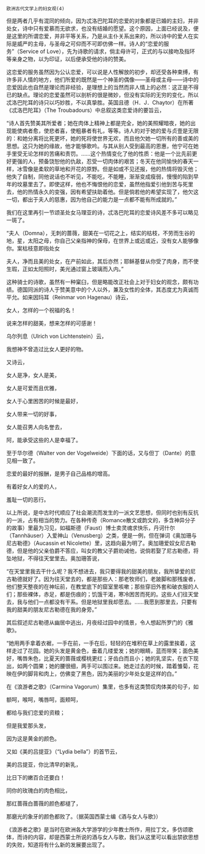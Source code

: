     欧洲古代文学上的妇女观(4) 

   但是两者几乎有混同的倾向，因为忒洛巴陀耳的恋爱的对象都是已婚的主妇，并非处女，诗中只有爱慕而无欲求，也没有结婚的愿望。这个原因，上面已经说及，便是这里的所谓恋爱，并非平等关系，乃是从主仆关系出来的，所以诗中的爱人在实际是威严的主母，与圣母之可仰而不可即仿佛一样。诗人的“恋爱的服务”（Service of Love），先为诗歌的请求，倘主母许可，正式的与以接吻及指环等亲身之物，以为印证，以后便承受他的诗的赞美。

   这恋爱的服务虽然因为公认恋爱，可以说是人性解放的初步，却还受各种束缚，有许多非人情的地方，他们所爱的既然是一个神圣的偶像——圣母或主母——诗中的恋爱因此也自然是理论而非经验，是理想上的当然而非人情上的必然：这正是不得已的缺点。理论的恋爱虽然可以剖析的很是微妙，但没有实际的无穷的变化，所以忒洛巴陀耳的诗只以巧妙胜，不以真挚胜。英国且德（H．J．Chaytor）在所著《忒洛巴陀耳》（The Troubadours）中总叙这类恋爱诗的要旨云，

   “诗人首先赞美其所爱者；她在肉体上精神上都是完全，她的美照耀暗夜，她的出现能使病者愈，使悲者喜，使粗暴者有礼，等等。诗人的对于她的爱与贞壹是无限的：和她分离将比死更坏，她的死将使世界无欢，而且他欠她一切所有的善或美的思想。这只为她的缘故，他才能够歌吟。与其从别人受到最高的恩惠，他宁可在她手里受无论怎样的苦痛和责罚。……这个热情变化了他的性质：他是一个比先前更好更强的人，预备饶恕他的仇敌，忍受一切肉体的艰苦；冬天在他同愉快的春天一样，冰雪像是柔软的草地和开花的原野。但是如或不见还报，他的热情将毁灭他；他失了自制，同他说话也不听见，不能吃，不能睡，渐渐变成瘦弱，慢慢的陷到早年的坟墓里去了。即使这样，他也不悔恨他的恋爱，虽然他指爱引他到苦与死里去，他的热情永久的变强，因有希望扶助着他。但是倘若他的希望实现了，他欠这一切，都出于夫人的慈惠，因为他自己的能力是一点都不能有所成就的。”

   我们在这里再引一节颂圣处女马理亚的诗，忒洛巴陀耳的恋爱诗风差不多可以略见一斑了。

   “夫人（Domna），无刺的蔷薇，甜美在一切花之上，结实的枯枝，不劳而生谷的地，星，太阳之母，你自己父亲指神的保母，在世界上或远或近，没有女人能够像你。案枯枝意即指处女

   夫人，净而且美的处女，在产前如此，其后亦然；耶稣基督从你受了肉身，而不使生瑕，正如太阳照时，美光通过窗上玻璃而入内。”

   这种骑士的诗歌，虽然有一种窠臼，但是略能改正社会上对于妇女的观念，颇有功绩。德国同派的诗人于赞美意中的个人以外，兼及女性的全体，其态度尤为真诚而平允。如来因玛耳（Reinmar von Hagenau）诗云，

   女人，怎样的一个祝福的名！

   说来怎样的甜美，想来怎样的可感谢！

   乌尔列息（Ulrich von Lichtenstein）云，

   我想神不曾造过比女人更好的物。

   又诗云，

   女人是净，女人是美，

   女人是可爱而且优雅，

   女人于心里困苦的时候是最好，

   女人带来一切的好事，

   女人能召男人向名誉去，

   阿，能承受这些的人是幸福了。

   至于华尔德（Walter von der Vogelweide）下面的话，又与但丁（Dante）的意见相一致了。

   恋爱的最好的报酬，是男子自己品格的增高。

   有着好女人的爱的人，

   羞耻一切的恶行。

   以上所说，是中古时代顺应了社会潮流而发生的一派文艺思想，但同时也别有反抗的一派，占有相当的势力。在各种传奇（Romance散文或韵文的，多含神异分子的故事）里最为习见，如福斯德（Faust）博士卖灵魂求快乐，丹诃什尔（Tannhäuser）入爱神山（Venusberg）之类，便是一例，但在弹词《奥加珊与尼古勒德》（Aucassin et Nicolette）里，这趋向最为明了。奥加珊爱奴女尼古勒德，但是他的父亲伯爵不答应，叫女的教父子爵劝诫他，说倘若娶了尼古勒德，将坠地狱，不得往天堂里去。奥加珊答说，

   “在天堂里我去干什么呢？我不想进去，我只要得我的甜美的朋友，我所挚爱的尼古勒德就好了。因为往天堂去的，都是那些人：那老牧师们，老跛脚和那残废者，他们整天整夜的在神坛前，在教堂底下的窟室里咳嗽；那些穿旧外套和破衣服的人们；那些裸体，赤足，都是伤痕的；饥饿干渴，寒冷困苦而死的。这些人们往天堂去，我与他们一点都没有干系。但是地狱里我却愿去。……我愿到那里去，只要有我的甜美的朋友尼古勒德在我的身旁。”

   其后叙述尼古勒德从幽居中逃出，月夜经过园中的情景，令人想起所罗门的《雅歌》。

   “她用两手拿着衣裾，一手在前，一手在后，轻轻的在堆积在草上的露里挨着，这样走过了花园。她的头发是黄金色，垂着几缕爱发；她的眼睛，蓝而带笑；面色美好，嘴唇朱色，比夏天的蔷薇或樱桃更红；牙齿白而且小；她的乳坚实，在衣下现出，如两个圆果；她的腰很细，两手可以围过来。她走过去的时候，踏着雏菊，花映在伊的脚背和肉上，仿佛变了黑色，因为美丽的少年处女是这样的白。”

   在《浪游者之歌》（Carmina Vagorum）集里，也多有这类赞叹肉体美的句子，如

   额呵，喉呵，嘴唇呵，面颊呵，

   都给与我们恋爱的资粮；

   但是我爱那头发，

   因为这是黄金的颜色。

   又如《美的吕提亚》（“Lydia bella”）的首节云，

   美的吕提亚，你比清早的新乳，

   比日下的嫩百合还要白！

   同你的玫瑰白的肉色相比，

   那红蔷薇白蔷薇的颜色都褪了，

   那磨光的象牙的颜色都败了。（据英国西蒙士编《酒与女人与歌》）

   《浪游者之歌》是当时在欧洲各大学游学的少年教士所作，用拉丁文，多仿颂歌体，而诗的内容，却是西蒙士所说的酒与女人与歌，我们从这里可以看出禁欲思想的失败，知道将有什么新的发展要出现了。

